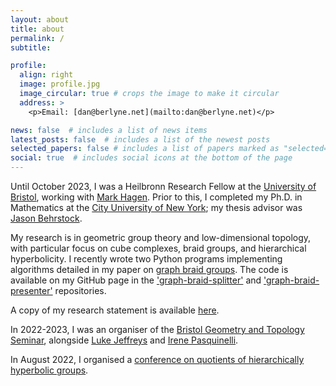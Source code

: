 ```yaml
---
layout: about
title: about
permalink: /
subtitle: 

profile:
  align: right
  image: profile.jpg
  image_circular: true # crops the image to make it circular
  address: >
    <p>Email: [dan@berlyne.net](mailto:dan@berlyne.net)</p>

news: false  # includes a list of news items
latest_posts: false  # includes a list of the newest posts
selected_papers: false # includes a list of papers marked as "selected={true}"
social: true  # includes social icons at the bottom of the page
---
```


Until October 2023, I was a Heilbronn Research Fellow at the [University of Bristol](http://www.bristol.ac.uk/maths/), working with [Mark Hagen](https://www.wescac.net/). Prior to this, I completed my Ph.D. in Mathematics at the [City University of New York](https://www.gc.cuny.edu/Page-Elements/Academics-Research-Centers-Initiatives/Doctoral-Programs/Mathematics); my thesis advisor was [Jason Behrstock](http://comet.lehman.cuny.edu/behrstock/).

My research is in geometric group theory and low-dimensional topology, with particular focus on cube complexes, braid groups, and hierarchical hyperbolicity. I recently wrote two Python programs implementing algorithms detailed in my paper on [graph braid groups](https://arxiv.org/pdf/2209.03860.pdf). The code is available on my GitHub page in the ['graph-braid-splitter'](https://github.com/danberlyne/graph-braid-splitter) and ['graph-braid-presenter'](https://github.com/danberlyne/graph-braid-presenter) repositories.

A copy of my research statement is available [here](/assets/pdf/Research_statement.pdf).

In 2022-2023, I was an organiser of the [Bristol Geometry and Topology Seminar](https://www.bristolmathsresearch.org/events/geometry-and-topology-seminar/), alongside [Luke Jeffreys](https://people.maths.bris.ac.uk/~pk20963/) and [Irene Pasquinelli](https://people.maths.bris.ac.uk/~ip13935/).

In August 2022, I organised a [conference on quotients of hierarchically hyperbolic groups](https://sites.google.com/view/hhgquotients/).